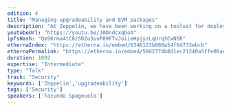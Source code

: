 ```yaml
---
edition: 4
title: "Managing upgradeability and EVM packages"
description: "At Zeppelin, we have been working on a toolset for deploying and managing upgradeable smart contracts and on-chain libraries, we have had the opportunity to collaborate with other teams to gather better understanding on their needs. We have also onboarded several projects to share their code on-chain via a common package registry. We are building an open source tool that offers the best possible developer experience for securely managing smart contract applications. In this talk we will revisit the importance of upgradeability in smart contracts security, present the lessons learned from this semester of usage, and share the work we have been doing as a result."
youtubeUrl: "https://youtu.be/J0DndcxqboA"
ipfsHash: "QmSKrma4tC8z5D2o3uuP89FTvJoiieHpjyzLqUrqSCwNSR"
ethernaIndex: "https://etherna.io/embed/6346123b080a54f6d733ebcb"
ethernaPermalink: "https://etherna.io/embed/50d2774b8d1ec21240a5ffe06ae65aad1b118bfa35c86f8b9dd1e96c4d529923"
duration: 1092
expertise: "Intermediate"
type: "Talk"
track: "Security"
keywords: ['Zeppelin','upgradeability']
tags: ['Security']
speakers: ['Facundo Spagnuolo']
---
```

